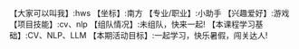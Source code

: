 【大家可以叫我】:hws
【坐标】:南方
【专业/职业】:小助手
【兴趣爱好】:游戏
【项目技能】:cv、nlp
【组队情况】:未组队，快来一起!
【本课程学习基础】:CV、NLP、LLM
【本期活动目标】:一起学习，快乐暑假，闯关达人!